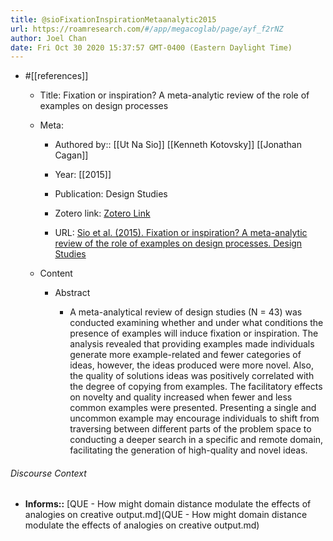 ```yaml
---
title: @sioFixationInspirationMetaanalytic2015
url: https://roamresearch.com/#/app/megacoglab/page/ayf_f2rNZ
author: Joel Chan
date: Fri Oct 30 2020 15:37:57 GMT-0400 (Eastern Daylight Time)
---
```


- #[[references]]

    - Title: Fixation or inspiration? A meta-analytic review of the role of examples on design processes

    - Meta:

        - Authored by:: [[Ut Na Sio]] [[Kenneth Kotovsky]] [[Jonathan Cagan]]

        - Year: [[2015]]

        - Publication: Design Studies

        - Zotero link: [Zotero Link](zotero://select/items/1_TTDVMA8I)

        - URL: [Sio et al. (2015). Fixation or inspiration? A meta-analytic review of the role of examples on design processes. Design Studies](http://www.sciencedirect.com/science/article/pii/S0142694X15000290)

    - Content

        - Abstract

            - A meta-analytical review of design studies (N = 43) was conducted examining whether and under what conditions the presence of examples will induce fixation or inspiration. The analysis revealed that providing examples made individuals generate more example-related and fewer categories of ideas, however, the ideas produced were more novel. Also, the quality of solutions ideas was positively correlated with the degree of copying from examples. The facilitatory effects on novelty and quality increased when fewer and less common examples were presented. Presenting a single and uncommon example may encourage individuals to shift from traversing between different parts of the problem space to conducting a deeper search in a specific and remote domain, facilitating the generation of high-quality and novel ideas.

###### Discourse Context

- **Informs::** [QUE - How might domain distance modulate the effects of analogies on creative output.md](QUE - How might domain distance modulate the effects of analogies on creative output.md)
